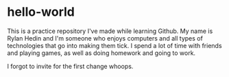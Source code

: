 # hello-world
This is a practice repository I've made while learning Github.
My name is Rylan Hedin and I'm someone who enjoys computers and all types of technologies that go into making them tick.
I spend a lot of time with friends and playing games, as well as doing homework and going to work.

I forgot to invite for the first change whoops.
